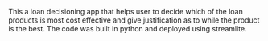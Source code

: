 This a loan decisioning app that helps user to decide which of the loan products is most cost effective and give justification as to while the product is the best. The code was built in python and deployed using streamlite.

